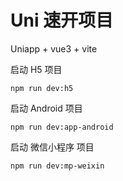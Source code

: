 # Uni 速开项目

Uniapp + vue3 + vite

启动 H5 项目
```shell
npm run dev:h5
```

启动 Android 项目
```shell
npm run dev:app-android
```

启动 微信小程序 项目
```shell
npm run dev:mp-weixin
```